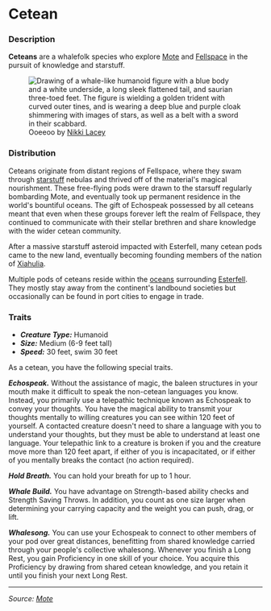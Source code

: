 # Cetean

### Description

**Ceteans** are a whalefolk species who explore [Mote]([../../mote/mote.md](https://github.com/mpanighetti/dnd5e-mote/blob/main/mote/mote.md)) and [Fellspace](https://github.com/mpanighetti/dnd5e-mote/blob/main/astronomy/fellspace.md) in the pursuit of knowledge and starstuff.

<figure>
  <img src="https://github.com/mpanighetti/dnd5e-mote/blob/main/species/cetean/ooeeoo-nikki-lacey.jpg" alt="Drawing of a whale-like humanoid figure with a blue body and a white underside, a long sleek flattened tail, and saurian three-toed feet. The figure is wielding a golden trident with curved outer tines, and is wearing a deep blue and purple cloak shimmering with images of stars, as well as a belt with a sword in their scabbard." />
  <figcaption>Ooeeoo by <a href="https://linktr.ee/hollycircling">Nikki Lacey</a></figcaption>
</figure>

### Distribution

Ceteans originate from distant regions of Fellspace, where they swam through [starstuff](https://github.com/mpanighetti/dnd5e-mote/blob/main/artifacts/starstuff.md) nebulas and thrived off of the material's magical nourishment. These free-flying pods were drawn to the starsuff regularly bombarding Mote, and eventually took up permanent residence in the world's bountiful oceans. The gift of Echospeak possessed by all ceteans meant that even when these groups forever left the realm of Fellspace, they continued to communicate with their stellar brethren and share knowledge with the wider cetean community.

After a massive starstuff asteroid impacted with Esterfell, many cetean pods came to the new land, eventually becoming founding members of the nation of [Xiahulia](https://github.com/mpanighetti/dnd5e-mote/blob/main/societies/xiahulia.md).

Multiple pods of ceteans reside within the [oceans](https://github.com/mpanighetti/dnd5e-mote/blob/main/mote/esterfell/waters) surrounding [Esterfell](https://github.com/mpanighetti/dnd5e-mote/blob/main/mote/esterfell/esterfell.md). They mostly stay away from the continent's landbound societies but occasionally can be found in port cities to engage in trade.

### Traits

- _**Creature Type:**_ Humanoid
- _**Size:**_ Medium (6-9 feet tall)
- _**Speed:**_ 30 feet, swim 30 feet

As a cetean, you have the following special traits.

_**Echospeak.**_ Without the assistance of magic, the baleen structures in your mouth make it difficult to speak the non-cetean languages you know. Instead, you primarily use a telepathic technique known as Echospeak to convey your thoughts. You have the magical ability to transmit your thoughts mentally to willing creatures you can see within 120 feet of yourself. A contacted creature doesn't need to share a language with you to understand your thoughts, but they must be able to understand at least one language. Your telepathic link to a creature is broken if you and the creature move more than 120 feet apart, if either of you is incapacitated, or if either of you mentally breaks the contact (no action required).

_**Hold Breath.**_ You can hold your breath for up to 1 hour.

_**Whale Build.**_ You have advantage on Strength-based ability checks and Strength Saving Throws. In addition, you count as one size larger when determining your carrying capacity and the weight you can push, drag, or lift.

_**Whalesong.**_ You can use your Echospeak to connect to other members of your pod over great distances, benefitting from shared knowledge carried through your people's collective whalesong. Whenever you finish a Long Rest, you gain Proficiency in one skill of your choice. You acquire this Proficiency by drawing from shared cetean knowledge, and you retain it until you finish your next Long Rest.

---

_Source: [Mote](https://github.com/mpanighetti/dnd5e-mote)_
